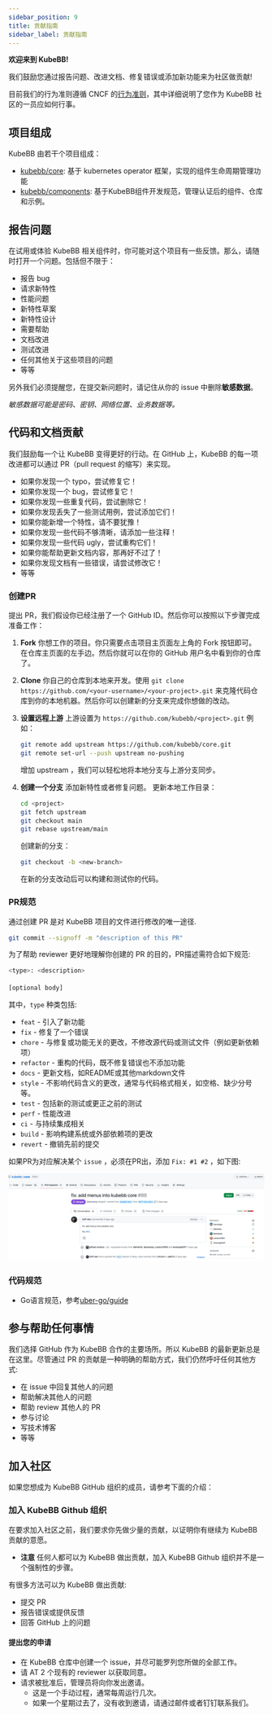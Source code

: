 ```yaml
---
sidebar_position: 9
title: 贡献指南
sidebar_label: 贡献指南
---
```

**欢迎来到 KubeBB!**

我们鼓励您通过报告问题、改进文档、修复错误或添加新功能来为社区做贡献!

目前我们的行为准则遵循 CNCF 的[行为准则](https://github.com/cncf/foundation/blob/main/code-of-conduct.md)，其中详细说明了您作为 KubeBB 社区的一员应如何行事。

## 项目组成

KubeBB 由若干个项目组成：

- [kubebb/core](https://github.com/kubebb/core): 基于 kubernetes operator 框架，实现的组件生命周期管理功能
- [kubebb/components](https://github.com/kubebb/components): 基于KubeBB组件开发规范，管理认证后的组件、仓库和示例。

## 报告问题

在试用或体验 KubeBB 相关组件时，你可能对这个项目有一些反馈。那么，请随时打开一个问题。包括但不限于：

- 报告 bug
- 请求新特性
- 性能问题
- 新特性草案
- 新特性设计
- 需要帮助
- 文档改进
- 测试改进
- 任何其他关于这些项目的问题
- 等等

另外我们必须提醒您，在提交新问题时，请记住从你的 issue 中删除**敏感数据**。

*敏感数据可能是密码、密钥、网络位置、业务数据等。*

## 代码和文档贡献

我们鼓励每一个让 KubeBB 变得更好的行动。在 GitHub 上，KubeBB 的每一项改进都可以通过 PR（pull request 的缩写）来实现。

- 如果你发现一个 typo，尝试修复它！
- 如果你发现一个 bug，尝试修复它！
- 如果你发现一些重复代码，尝试删除它！
- 如果你发现丢失了一些测试用例，尝试添加它们！
- 如果你能新增一个特性，请不要犹豫！
- 如果你发现一些代码不够清晰，请添加一些注释！
- 如果你发现一些代码 ugly，尝试重构它们！
- 如果你能帮助更新文档内容，那再好不过了！
- 如果你发现文档有一些错误，请尝试修改它！
- 等等

### 创建PR

提出 PR，我们假设你已经注册了一个 GitHub ID。然后你可以按照以下步骤完成准备工作：

1. **Fork** 你想工作的项目。你只需要点击项目主页面左上角的 Fork 按钮即可。
   在仓库主页面的左手边。然后你就可以在你的 GitHub 用户名中看到你的仓库了。
2. **Clone** 你自己的仓库到本地来开发。使用 `git clone https://github.com/<your-username>/<your-project>.git` 来克隆代码仓库到你的本地机器。然后你可以创建新的分支来完成你想做的改动。
3. **设置远程上游** 上游设置为 `https://github.com/kubebb/<project>.git`
   例如：

   ```bash
   git remote add upstream https://github.com/kubebb/core.git
   git remote set-url --push upstream no-pushing
   ```

   增加 upstream ，我们可以轻松地将本地分支与上游分支同步。
4. **创建一个分支** 添加新特性或者修复问题。
   更新本地工作目录：

   ```bash
   cd <project>
   git fetch upstream
   git checkout main
   git rebase upstream/main
   ```

   创建新的分支：

   ```bash
   git checkout -b <new-branch>
   ```

   在新的分支改动后可以构建和测试你的代码。

### PR规范

通过创建 PR 是对 KubeBB 项目的文件进行修改的唯一途径.

```bash
git commit --signoff -m "description of this PR"
```

为了帮助 reviewer 更好地理解你创建的 PR 的目的，PR描述需符合如下规范:

```bash
<type>: <description>

[optional body]
```

其中，`type`  种类包括:

- `feat` - 引入了新功能
- `fix` - 修复了一个错误
- `chore` - 与修复或功能无关的更改，不修改源代码或测试文件（例如更新依赖项）
- `refactor` - 重构的代码，既不修复错误也不添加功能
- `docs` - 更新文档，如README或其他markdown文件
- `style` - 不影响代码含义的更改，通常与代码格式相关，如空格、缺少分号等。
- `test` - 包括新的测试或更正之前的测试
- `perf` - 性能改进
- `ci` - 与持续集成相关
- `build` - 影响构建系统或外部依赖项的更改
- `revert` - 撤销先前的提交

如果PR为对应解决某个 `issue` ，必须在PR出，添加 `Fix: #1 #2` ，如下图:

![pr_example](./images/pr_example.png)

### 代码规范

- Go语言规范，参考[uber-go/guide](https://github.com/uber-go/guide/blob/master/style.md)

## 参与帮助任何事情

我们选择 GitHub 作为 KubeBB 合作的主要场所。所以 KubeBB 的最新更新总是在这里。尽管通过 PR 的贡献是一种明确的帮助方式，我们仍然呼吁任何其他方式:

- 在 issue 中回复其他人的问题
- 帮助解决其他人的问题
- 帮助 review 其他人的 PR
- 参与讨论
- 写技术博客
- 等等

## 加入社区

如果您想成为 KubeBB GitHub 组织的成员，请参考下面的介绍：

### 加入 KubeBB Github 组织

在要求加入社区之前，我们要求你先做少量的贡献，以证明你有继续为 KubeBB 贡献的意愿。

- **注意** 任何人都可以为 KubeBB 做出贡献，加入 KubeBB Github 组织并不是一个强制性的步骤。

有很多方法可以为 KubeBB 做出贡献:

- 提交 PR
- 报告错误或提供反馈
- 回答 GitHub 上的问题

#### 提出您的申请

- 在 KubeBB 仓库中创建一个 issue，并尽可能罗列您所做的全部工作。
- 请 AT 2 个现有的 reviewer 以获取同意。
- 请求被批准后，管理员将向你发出邀请。
  - 这是一个手动过程，通常每周运行几次。
  - 如果一个星期过去了，没有收到邀请，请通过邮件或者钉钉联系我们。
